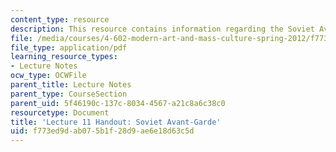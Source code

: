 ```yaml
---
content_type: resource
description: This resource contains information regarding the Soviet Avant-Garde.
file: /media/courses/4-602-modern-art-and-mass-culture-spring-2012/f773ed9dab075b1f28d9ae6e18d63c5d_MIT4_602S12_lec11.pdf
file_type: application/pdf
learning_resource_types:
- Lecture Notes
ocw_type: OCWFile
parent_title: Lecture Notes
parent_type: CourseSection
parent_uid: 5f46190c-137c-8034-4567-a21c8a6c38c0
resourcetype: Document
title: 'Lecture 11 Handout: Soviet Avant-Garde'
uid: f773ed9d-ab07-5b1f-28d9-ae6e18d63c5d
---
```

